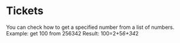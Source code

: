 # Tickets
You can check how to get a specified number from a list of numbers.
Example: get 100 from 256342 
Result: 100=2+5*6+34*2
